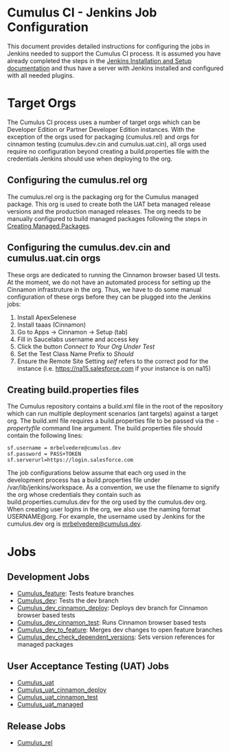 # Cumulus CI - Jenkins Job Configuration

This document provides detailed instructions for configuring the jobs in Jenkins needed to support the Cumulus CI process.  It is assumed you have already completed the steps in the [Jenkins Installation and Setup documentation](https://github.com/SalesforceFoundation/CumulusCI/blob/master/docs/setup/README.md) and thus have a server with Jenkins installed and configured with all needed plugins.

# Target Orgs

The Cumulus CI process uses a number of target orgs which can be Developer Edition or Partner Developer Edition instances.  With the exception of the orgs used for packaging (cumulus.rel) and orgs for cinnamon testing (cumulus.dev.cin and cumulus.uat.cin), all orgs used require no configuration beyond creating a build.properties file with the credentials Jenkins should use when deploying to the org.

## Configuring the cumulus.rel org

The cumulus.rel org is the packaging org for the Cumulus managed package.  This org is used to create both the UAT beta managed release versions and the production managed releases.  The org needs to be manually configured to build managed packages following the steps in [Creating Managed Packages](https://help.salesforce.com/HTViewHelpDoc?id=enabling_managed_packages.htm&language=en_US).

## Configuring the cumulus.dev.cin and cumulus.uat.cin orgs

These orgs are dedicated to running the Cinnamon browser based UI tests.  At the moment, we do not have an automated process for setting up the Cinnamon infrastruture in the org.  Thus, we have to do some manual configuration of these orgs before they can be plugged into the Jenkins jobs:

1. Install ApexSelenese
2. Install taaas (Cinnamon)
3. Go to Apps -> Cinnamon -> Setup (tab)
4. Fill in Saucelabs username and access key
5. Click the button *Connect to Your Org Under Test*
6. Set the Test Class Name Prefix to *Should*
7. Ensure the Remote Site Setting *self* refers to the correct pod for the instance (i.e. https://na15.salesforce.com if your instance is on na15)

## Creating build.properties files

The Cumulus repository contains a build.xml file in the root of the repository which can run multiple deployment scenarios (ant targets) against a target org.  The build.xml file requires a build.properties file to be passed via the *-propertyfile* command line argument.  The build.properties file should contain the following lines:

    sf.username = mrbelvedere@cumulus.dev
	sf.password = PASS+TOKEN
	sf.serverurl=https://login.salesforce.com

The job configurations below assume that each org used in the development process has a build.properties file under /var/lib/jenkins/workspace.  As a convention, we use the filename to signify the org whose credentials they contain such as build.properties.cumulus.dev for the org used by the cumulus.dev org.  When creating user logins in the org, we also use the naming format USERNAME@org.  For example, the username used by Jenkins for the cumulus.dev org is mrbelvedere@cumulus.dev.

# Jobs

## Development Jobs

* [Cumulus_feature](https://github.com/SalesforceFoundation/CumulusCI/blob/master/docs/jobs/Cumulus_feature.md): Tests feature branches
* [Cumulus_dev](https://github.com/SalesforceFoundation/CumulusCI/blob/master/docs/jobs/Cumulus_dev.md): Tests the dev branch
* [Cumulus_dev_cinnamon_deploy](https://github.com/SalesforceFoundation/CumulusCI/blob/master/docs/jobs/Cumulus_dev_cinnamon_deploy.md): Deploys dev branch for Cinnamon browser based tests
* [Cumulus_dev_cinnamon_test](https://github.com/SalesforceFoundation/CumulusCI/blob/master/docs/jobs/Cumulus_dev_cinnamon_test.md): Runs Cinnamon browser based tests
* [Cumulus_dev_to_feature](https://github.com/SalesforceFoundation/CumulusCI/blob/master/docs/jobs/Cumulus_dev_to_feature.md): Merges dev changes to open feature branches
* [Cumulus_dev_check_dependent_versions](https://github.com/SalesforceFoundation/CumulusCI/blob/master/docs/jobs/Cumulus_dev_check_dependent_versions.md): Sets version references for managed packages

## User Acceptance Testing (UAT) Jobs

* [Cumulus_uat](https://github.com/SalesforceFoundation/CumulusCI/blob/master/docs/jobs/Cumulus_uat.md)
* [Cumulus_uat_cinnamon_deploy](https://github.com/SalesforceFoundation/CumulusCI/blob/master/docs/jobs/Cumulus_uat_cinnamon_deploy.md)
* [Cumulus_uat_cinnamon_test](https://github.com/SalesforceFoundation/CumulusCI/blob/master/docs/jobs/Cumulus_uat_cinnamon_test.md)
* [Cumulus_uat_managed](https://github.com/SalesforceFoundation/CumulusCI/blob/master/docs/jobs/Cumulus_uat_managed.md)

## Release Jobs

* [Cumulus_rel](https://github.com/SalesforceFoundation/CumulusCI/blob/master/docs/jobs/Cumulus_rel.md)
